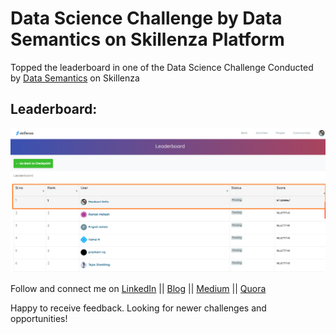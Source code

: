 # Data Science Challenge by Data Semantics on Skillenza Platform

Topped the leaderboard in one of the Data Science Challenge Conducted by [Data Semantics](https://skillenza.com/challenge/datasemantics-data-science) on Skillenza

## Leaderboard:

![Leaderboard](https://github.com/Manikant92/Machine_Learning_Challenge_Skillenza_Data_Semantics/blob/master/leaderboard.PNG)

Follow and connect me on [LinkedIn](https://www.linkedin.com/in/manikantkella/) || [Blog](https://nowenlightenme.com/) || [Medium](https://medium.com/@kellamanikant) || [Quora](https://www.quora.com/profile/Manikant-K)

Happy to receive feedback. Looking for newer challenges and opportunities!
